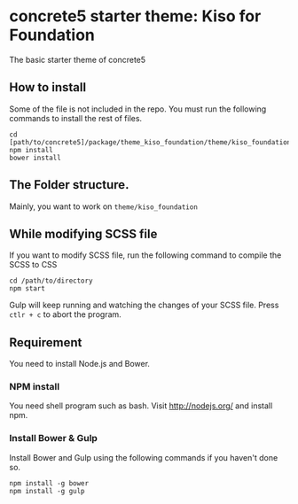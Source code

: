 # concrete5 starter theme: Kiso for Foundation

The basic starter theme of concrete5

## How to install

Some of the file is not included in the repo.
You must run the following commands to install the rest of files.

```
cd [path/to/concrete5]/package/theme_kiso_foundation/theme/kiso_foundation/
npm install
bower install
```

## The Folder structure.

Mainly, you want to work on `theme/kiso_foundation`

## While modifying SCSS file

If you want to modify SCSS file, run the following command to compile the SCSS to CSS

```
cd /path/to/directory
npm start
```

Gulp will keep running and watching the changes of your SCSS file. Press `ctlr + c` to abort the program.

## Requirement

You need to install Node.js and Bower.

### NPM install

You need shell program such as bash. Visit http://nodejs.org/ and install npm.

### Install Bower & Gulp

Install Bower and Gulp using the following commands if you haven't done so.

```
npm install -g bower
npm install -g gulp
```